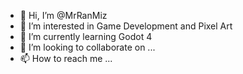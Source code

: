 - 👋 Hi, I’m @MrRanMiz
- 👀 I’m interested in Game Development and Pixel Art
- 🌱 I’m currently learning Godot 4
- 💞️ I’m looking to collaborate on ...
- 📫 How to reach me ...

<!---
MrRanMiz/MrRanMiz is a ✨ special ✨ repository because its `README.md` (this file) appears on your GitHub profile.
You can click the Preview link to take a look at your changes.
--->
